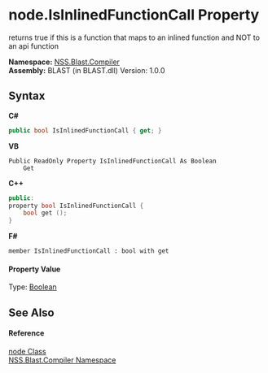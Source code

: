 # node.IsInlinedFunctionCall Property 
 

returns true if this is a function that maps to an inlined function and NOT to an api function

**Namespace:**&nbsp;<a href="26a25caa-f50b-92ad-f15c-dbb9db1493ae.md">NSS.Blast.Compiler</a><br />**Assembly:**&nbsp;BLAST (in BLAST.dll) Version: 1.0.0

## Syntax

**C#**<br />
``` C#
public bool IsInlinedFunctionCall { get; }
```

**VB**<br />
``` VB
Public ReadOnly Property IsInlinedFunctionCall As Boolean
	Get
```

**C++**<br />
``` C++
public:
property bool IsInlinedFunctionCall {
	bool get ();
}
```

**F#**<br />
``` F#
member IsInlinedFunctionCall : bool with get

```


#### Property Value
Type: <a href="https://docs.microsoft.com/dotnet/api/system.boolean" target="_blank" rel="noopener noreferrer">Boolean</a>

## See Also


#### Reference
<a href="7dc9b7e9-64ad-f224-ae1a-4e6639739f56.md">node Class</a><br /><a href="26a25caa-f50b-92ad-f15c-dbb9db1493ae.md">NSS.Blast.Compiler Namespace</a><br />